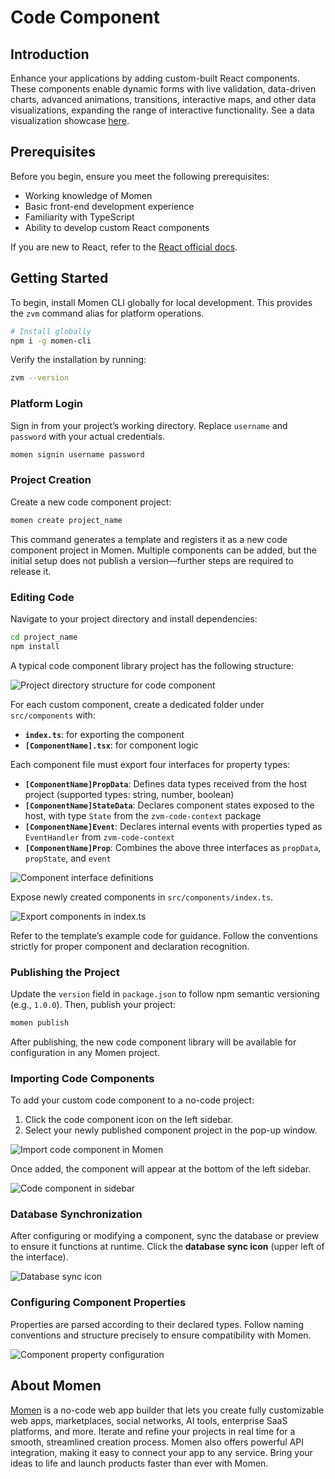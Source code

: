 # Code Component

## Introduction

Enhance your applications by adding custom-built React components. These components enable dynamic forms with live validation, data-driven charts, advanced animations, transitions, interactive maps, and other data visualizations, expanding the range of interactive functionality. See a data visualization showcase [here](https://dev.to/momen_hq/interop-between-code-and-no-code-using-code-components-to-add-echart-in-your-project-4ifp).

## Prerequisites

Before you begin, ensure you meet the following prerequisites:

- Working knowledge of Momen
- Basic front-end development experience
- Familiarity with TypeScript
- Ability to develop custom React components

If you are new to React, refer to the [React official docs](https://react.dev/learn).

## Getting Started

To begin, install Momen CLI globally for local development. This provides the `zvm` command alias for platform operations.

```bash
# Install globally
npm i -g momen-cli
```

Verify the installation by running:

```bash
zvm --version
```

### Platform Login

Sign in from your project’s working directory. Replace `username` and `password` with your actual credentials.

```bash
momen signin username password
```

### Project Creation

Create a new code component project:

```bash
momen create project_name
```

This command generates a template and registers it as a new code component project in Momen. Multiple components can be added, but the initial setup does not publish a version—further steps are required to release it.

### Editing Code

Navigate to your project directory and install dependencies:

```bash
cd project_name
npm install
```

A typical code component library project has the following structure:

![Project directory structure for code component](../.gitbook/assets/screenshot_20241031_190658.png)

For each custom component, create a dedicated folder under `src/components` with:

- **`index.ts`**: for exporting the component
- **`[ComponentName].tsx`**: for component logic

Each component file must export four interfaces for property types:

- **`[ComponentName]PropData`**: Defines data types received from the host project (supported types: string, number, boolean)
- **`[ComponentName]StateData`**: Declares component states exposed to the host, with type `State` from the `zvm-code-context` package
- **`[ComponentName]Event`**: Declares internal events with properties typed as `EventHandler` from `zvm-code-context`
- **`[ComponentName]Prop`**: Combines the above three interfaces as `propData`, `propState`, and `event`

![Component interface definitions](../.gitbook/assets/screenshot_20241031_191011.png)

Expose newly created components in `src/components/index.ts`.

![Export components in index.ts](../.gitbook/assets/screenshot_20241031_191135.png)

Refer to the template’s example code for guidance. Follow the conventions strictly for proper component and declaration recognition.

### Publishing the Project

Update the `version` field in `package.json` to follow npm semantic versioning (e.g., `1.0.0`). Then, publish your project:

```bash
momen publish
```

After publishing, the new code component library will be available for configuration in any Momen project.

### Importing Code Components

To add your custom code component to a no-code project:

1. Click the code component icon on the left sidebar.
2. Select your newly published component project in the pop-up window.

![Import code component in Momen](../.gitbook/assets/screenshot_20241031_191531.png)

Once added, the component will appear at the bottom of the left sidebar.

![Code component in sidebar](../.gitbook/assets/screenshot_20241031_191640.png)

### Database Synchronization

After configuring or modifying a component, sync the database or preview to ensure it functions at runtime. Click the **database sync icon** (upper left of the interface).

![Database sync icon](../.gitbook/assets/screenshot_20241031_191804.png)

### Configuring Component Properties

Properties are parsed according to their declared types. Follow naming conventions and structure precisely to ensure compatibility with Momen.

![Component property configuration](../.gitbook/assets/screenshot_20241031_191918.png)

## About Momen

[Momen](https://momen.app/?channel=docs) is a no-code web app builder that lets you create fully customizable web apps, marketplaces, social networks, AI tools, enterprise SaaS platforms, and more. Iterate and refine your projects in real time for a smooth, streamlined creation process. Momen also offers powerful API integration, making it easy to connect your app to any service. Bring your ideas to life and launch products faster than ever with Momen.
